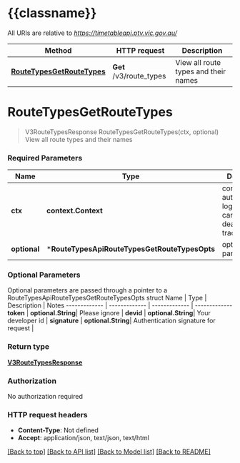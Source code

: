 # {{classname}}

All URIs are relative to *https://timetableapi.ptv.vic.gov.au/*

Method | HTTP request | Description
------------- | ------------- | -------------
[**RouteTypesGetRouteTypes**](RouteTypesApi.md#RouteTypesGetRouteTypes) | **Get** /v3/route_types | View all route types and their names

# **RouteTypesGetRouteTypes**
> V3RouteTypesResponse RouteTypesGetRouteTypes(ctx, optional)
View all route types and their names

### Required Parameters

Name | Type | Description  | Notes
------------- | ------------- | ------------- | -------------
 **ctx** | **context.Context** | context for authentication, logging, cancellation, deadlines, tracing, etc.
 **optional** | ***RouteTypesApiRouteTypesGetRouteTypesOpts** | optional parameters | nil if no parameters

### Optional Parameters
Optional parameters are passed through a pointer to a RouteTypesApiRouteTypesGetRouteTypesOpts struct
Name | Type | Description  | Notes
------------- | ------------- | ------------- | -------------
 **token** | **optional.String**| Please ignore | 
 **devid** | **optional.String**| Your developer id | 
 **signature** | **optional.String**| Authentication signature for request | 

### Return type

[**V3RouteTypesResponse**](V3.RouteTypesResponse.md)

### Authorization

No authorization required

### HTTP request headers

 - **Content-Type**: Not defined
 - **Accept**: application/json, text/json, text/html

[[Back to top]](#) [[Back to API list]](../README.md#documentation-for-api-endpoints) [[Back to Model list]](../README.md#documentation-for-models) [[Back to README]](../README.md)


